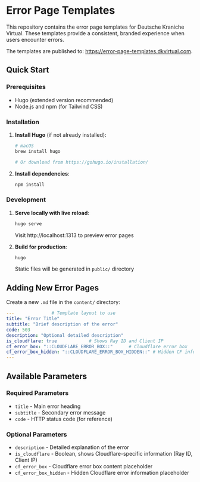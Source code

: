 # Error Page Templates

This repository contains the error page templates for Deutsche Kraniche Virtual. These templates provide a consistent, branded experience when users encounter errors.

The templates are published to: https://error-page-templates.dkvirtual.com.

## Quick Start

### Prerequisites
- Hugo (extended version recommended)
- Node.js and npm (for Tailwind CSS)

### Installation

1. **Install Hugo** (if not already installed):
   ```bash
   # macOS
   brew install hugo
   
   # Or download from https://gohugo.io/installation/
   ```

2. **Install dependencies**:
   ```bash
   npm install
   ```

### Development

1. **Serve locally with live reload**:
   ```bash
   hugo serve
   ```
   Visit http://localhost:1313 to preview error pages

2. **Build for production**:
   ```bash
   hugo
   ```
   Static files will be generated in `public/` directory

## Adding New Error Pages

Create a new `.md` file in the `content/` directory:

```yaml
---              # Template layout to use
title: "Error Title"
subtitle: "Brief description of the error"
code: 503
description: "Optional detailed description"
is_cloudflare: true            # Shows Ray ID and Client IP
cf_error_box: "::CLOUDFLARE_ERROR_BOX::"      # Cloudflare error box
cf_error_box_hidden: "::CLOUDFLARE_ERROR_BOX_HIDDEN::" # Hidden CF info
---
```

## Available Parameters

### Required Parameters
- `title` - Main error heading
- `subtitle` - Secondary error message
- `code` - HTTP status code (for reference)

### Optional Parameters
- `description` - Detailed explanation of the error
- `is_cloudflare` - Boolean, shows Cloudflare-specific information (Ray ID, Client IP)
- `cf_error_box` - Cloudflare error box content placeholder
- `cf_error_box_hidden` - Hidden Cloudflare error information placeholder
